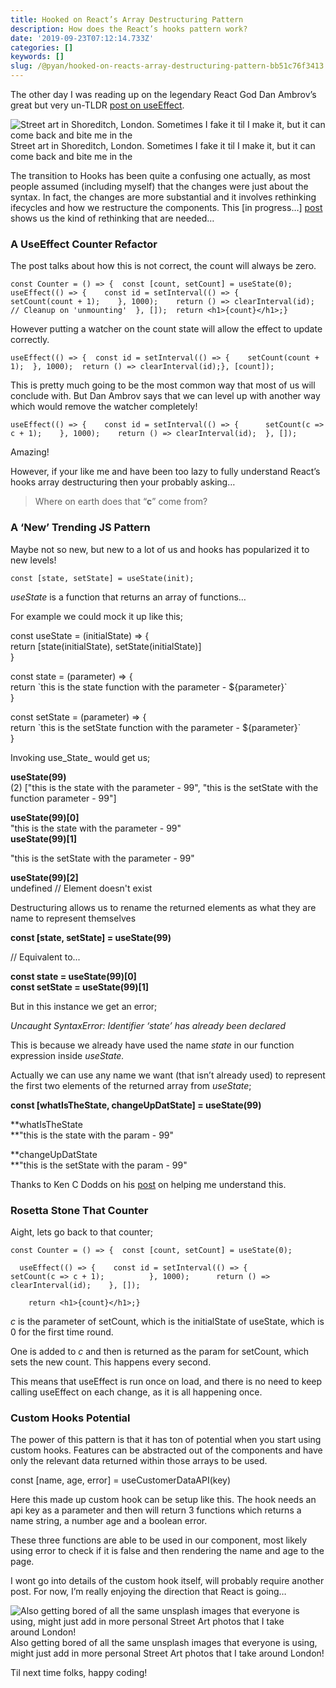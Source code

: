 ```yaml
---
title: Hooked on React’s Array Destructuring Pattern
description: How does the React’s hooks pattern work?
date: '2019-09-23T07:12:14.733Z'
categories: []
keywords: []
slug: /@pyan/hooked-on-reacts-array-destructuring-pattern-bb51c76f3413
---
```


The other day I was reading up on the legendary React God Dan Ambrov’s great but very un-TLDR [post on useEffect](https://overreacted.io/a-complete-guide-to-useeffect/#dont-lie-to-react-about-dependencies).

![Street art in Shoreditch, London. Sometimes I fake it til I make it, but it can come back and bite me in the](https://cdn-images-1.medium.com/max/800/1*QD_Xet1q1I5FO8C5dBwWPg.jpeg)
Street art in Shoreditch, London. Sometimes I fake it til I make it, but it can come back and bite me in the

The transition to Hooks has been quite a confusing one actually, as most people assumed (including myself) that the changes were just about the syntax. In fact, the changes are more substantial and it involves rethinking ifecycles and how we restructure the components. This \[in progress…\] [post](https://wattenberger.com/blog/react-hooks) shows us the kind of rethinking that are needed…

### A UseEffect Counter Refactor

The post talks about how this is not correct, the count will always be zero.

```
const Counter = () => {  const [count, setCount] = useState(0);  useEffect(() => {    const id = setInterval(() => {      setCount(count + 1);    }, 1000);    return () => clearInterval(id); // Cleanup on 'unmounting'  }, []);  return <h1>{count}</h1>;}
```

However putting a watcher on the count state will allow the effect to update correctly.

```
useEffect(() => {  const id = setInterval(() => {    setCount(count + 1);  }, 1000);  return () => clearInterval(id);}, [count]);
```

This is pretty much going to be the most common way that most of us will conclude with. But Dan Ambrov says that we can level up with another way which would remove the watcher completely!

```
useEffect(() => {    const id = setInterval(() => {      setCount(c => c + 1);    }, 1000);    return () => clearInterval(id);  }, []);
```

Amazing!

However, if your like me and have been too lazy to fully understand React’s hooks array destructuring then your probably asking…

> Where on earth does that “**c**” come from?

### A ‘New’ Trending JS Pattern

Maybe not so new, but new to a lot of us and hooks has popularized it to new levels!

```
const [state, setState] = useState(init);
```

_useState_ is a function that returns an array of functions…

For example we could mock it up like this;

const useState = (initialState) => {  
 return \[state(initialState), setState(initialState)\]  
}

const state = (parameter) => {  
    return \`this is the state function with the parameter - ${parameter}\`  
}

const setState = (parameter) => {  
    return \`this is the setState function with the parameter - ${parameter}\`  
}

Invoking use_State_ would get us;

**useState(99)**  
(2) \["this is the state with the parameter - 99", "this is the setState with the function parameter - 99"\]

**useState(99)\[0\]**  
"this is the state with the parameter - 99"  
**useState(99)\[1\]**

"this is the setState with the parameter - 99"

**useState(99)\[2\]**  
undefined // Element doesn't exist

Destructuring allows us to rename the returned elements as what they are name to represent themselves

**const \[state, setState\] = useState(99)**

// Equivalent to...

**const state = useState(99)\[0\]**  
**const setState = useState(99)\[1\]**

But in this instance we get an error;

_Uncaught SyntaxError: Identifier ‘state’ has already been declared_

This is because we already have used the name _state_ in our function expression inside _useState._

Actually we can use any name we want (that isn’t already used) to represent the first two elements of the returned array from _useState_;

**const \[whatIsTheState, changeUpDatState\] = useState(99)**

**whatIsTheState  
**"this is the state with the param - 99"

**changeUpDatState  
**"this is the setState with the param - 99"

Thanks to Ken C Dodds on his [post](https://kentcdodds.com/blog/react-hooks-array-destructuring-fundamentals) on helping me understand this.

### Rosetta Stone That Counter

Aight, lets go back to that counter;

```
const Counter = () => {  const [count, setCount] = useState(0);
```

```
  useEffect(() => {    const id = setInterval(() => {        setCount(c => c + 1);          }, 1000);      return () => clearInterval(id);    }, []);
```

```
    return <h1>{count}</h1>;}
```

_c_ is the parameter of setCount, which is the initialState of useState, which is 0 for the first time round.

One is added to _c_ and then is returned as the param for setCount, which sets the new count. This happens every second.

This means that useEffect is run once on load, and there is no need to keep calling useEffect on each change, as it is all happening once.

### Custom Hooks Potential

The power of this pattern is that it has ton of potential when you start using custom hooks. Features can be abstracted out of the components and have only the relevant data returned within those arrays to be used.

const \[name, age, error\] = useCustomerDataAPI(key)

Here this made up custom hook can be setup like this. The hook needs an api key as a parameter and then will return 3 functions which returns a name string, a number age and a boolean error.

These three functions are able to be used in our component, most likely using error to check if it is false and then rendering the name and age to the page.

I wont go into details of the custom hook itself, will probably require another post. For now, I’m really enjoying the direction that React is going…

![Also getting bored of all the same unsplash images that everyone is using, might just add in more personal Street Art photos that I take around London!](https://cdn-images-1.medium.com/max/800/1*Ixa4JX92ELxH9K6KZRK5Gw.jpeg)
Also getting bored of all the same unsplash images that everyone is using, might just add in more personal Street Art photos that I take around London!

Til next time folks, happy coding!